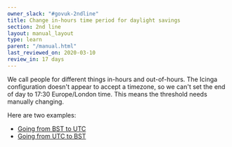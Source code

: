 ```yaml
---
owner_slack: "#govuk-2ndline"
title: Change in-hours time period for daylight savings
section: 2nd line
layout: manual_layout
type: learn
parent: "/manual.html"
last_reviewed_on: 2020-03-10
review_in: 17 days
---
```


We call people for different things in-hours and out-of-hours.  The
Icinga configuration doesn't appear to accept a timezone, so we can't
set the end of day to 17:30 Europe/London time.  This means the
threshold needs manually changing.

Here are two examples:

- [Going from BST to UTC](https://github.com/alphagov/govuk-puppet/commit/1f9c585d9d2968fbf456bd88165cefe7cbb97337)
- [Going from UTC to BST](https://github.com/alphagov/govuk-puppet/commit/f30976df346af65bfb9bb46cdc5b2f59ccb4e4df)
